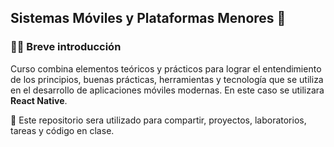 ## Sistemas Móviles y Plataformas Menores 👋

### 🙋‍♀️ Breve introducción
Curso combina elementos teóricos y prácticos para lograr el entendimiento de los principios, buenas prácticas, herramientas y tecnología que se utiliza en el desarrollo de aplicaciones móviles modernas. En este caso se utilizara **React Native**.

🧙 Este repositorio sera utilizado para compartir, proyectos, laboratorios, tareas y código en clase.



<!--

**Here are some ideas to get you started:**

🙋‍♀️ A short introduction - what is your organization all about?
🌈 Contribution guidelines - how can the community get involved?
👩‍💻 Useful resources - where can the community find your docs? Is there anything else the community should know?
🍿 Fun facts - what does your team eat for breakfast?
🧙 Remember, you can do mighty things with the power of [Markdown](https://docs.github.com/github/writing-on-github/getting-started-with-writing-and-formatting-on-github/basic-writing-and-formatting-syntax)
-->


<!--LINKS-->
[react native web]: https://reactnative.dev/
[react native setup]: https://reactnative.dev/docs/environment-setup
[react native components]: https://reactnative.dev/docs/components-and-apis
[expo web]: https://expo.dev/

<!---RESOURCES-->
[syllabus course]: https://github.com/urp-moviles-2023-2/.github/blob/main/resources/docs/silabo-moviles-2023-2.pdf
[presentation week 1]: https://github.com/urp-moviles-2023-2/.github/blob/main/resources/docs/mobile-class-01.pdf

